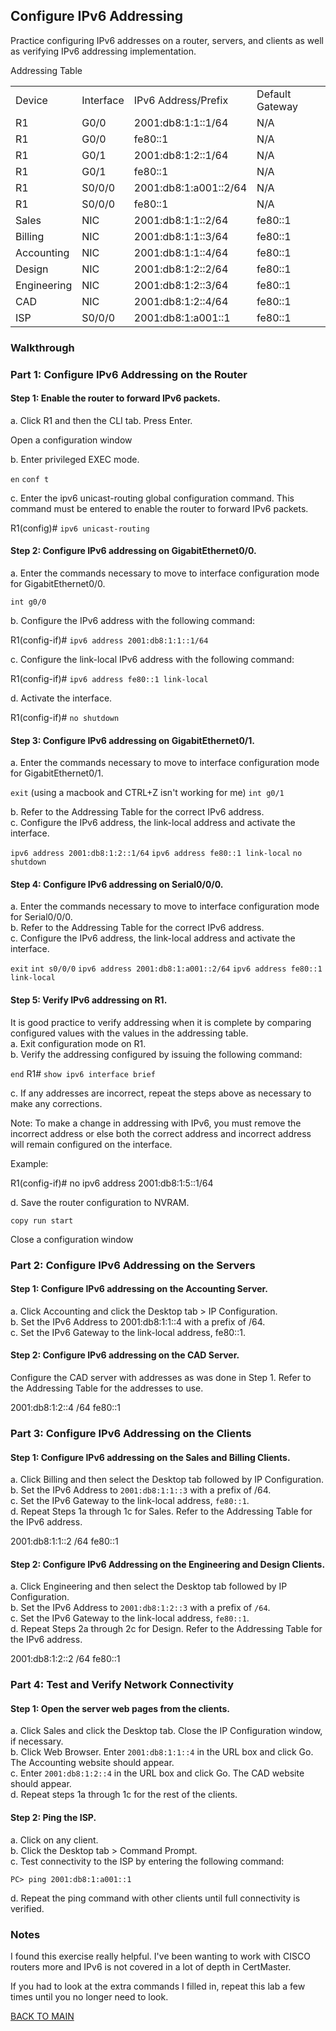 ## Configure IPv6 Addressing

Practice configuring IPv6 addresses on a router, servers, and clients as well as verifying IPv6 addressing implementation.  

Addressing Table

|     |     |     |     |
| --- | --- | --- | --- |
| Device | Interface | IPv6 Address/Prefix | Default Gateway |
| R1     | G0/0      | 2001:db8:1:1::1/64  |      N/A        |
| R1     | G0/0      | fe80::1             |      N/A        |
| R1     | G0/1      | 2001:db8:1:2::1/64  |      N/A        |
| R1     | G0/1      | fe80::1             |      N/A        |
| R1     | S0/0/0    | 2001:db8:1:a001::2/64 | N/A           |
| R1     | S0/0/0    | fe80::1             |      N/A        |
| Sales | NIC | 2001:db8:1:1::2/64 | fe80::1 |
| Billing | NIC | 2001:db8:1:1::3/64 | fe80::1 | 
| Accounting | NIC | 2001:db8:1:1::4/64 | fe80::1 | 
| Design | NIC | 2001:db8:1:2::2/64 | fe80::1 | 
| Engineering | NIC | 2001:db8:1:2::3/64 | fe80::1 | 
| CAD | NIC | 2001:db8:1:2::4/64 | fe80::1 | 
| ISP | S0/0/0 | 2001:db8:1:a001::1 | fe80::1 | 

### Walkthrough

### Part 1: Configure IPv6 Addressing on the Router

#### Step 1: Enable the router to forward IPv6 packets.

a.     Click R1 and then the CLI tab. Press Enter.

Open a configuration window

b.     Enter privileged EXEC mode.  

`en`
`conf t`

c.     Enter the ipv6 unicast-routing global configuration command. This command must be entered to enable the router to forward IPv6 packets.

R1(config)# `ipv6 unicast-routing`

#### Step 2: Configure IPv6 addressing on GigabitEthernet0/0.

a.     Enter the commands necessary to move to interface configuration mode for GigabitEthernet0/0.  

`int g0/0`

b.     Configure the IPv6 address with the following command:

R1(config-if)# `ipv6 address 2001:db8:1:1::1/64`

c.     Configure the link-local IPv6 address with the following command:

R1(config-if)# `ipv6 address fe80::1 link-local`

d.     Activate the interface.

R1(config-if)# `no shutdown`

#### Step 3: Configure IPv6 addressing on GigabitEthernet0/1.

a.     Enter the commands necessary to move to interface configuration mode for GigabitEthernet0/1.  

`exit` (using a macbook and CTRL+Z isn't working for me)
`int g0/1`

b.     Refer to the Addressing Table for the correct IPv6 address.  
c.     Configure the IPv6 address, the link-local address and activate the interface. 

`ipv6 address 2001:db8:1:2::1/64`
`ipv6 address fe80::1 link-local`
`no shutdown`

#### Step 4: Configure IPv6 addressing on Serial0/0/0.

a.     Enter the commands necessary to move to interface configuration mode for Serial0/0/0.  
b.     Refer to the Addressing Table for the correct IPv6 address.  
c.     Configure the IPv6 address, the link-local address and activate the interface.

`exit`
`int s0/0/0`
`ipv6 address 2001:db8:1:a001::2/64`
`ipv6 address fe80::1 link-local`

#### Step 5: Verify IPv6 addressing on R1.  

It is good practice to verify addressing when it is complete by comparing configured values with the values in the addressing table.  
a.     Exit configuration mode on R1.  
b.     Verify the addressing configured by issuing the following command:

`end`
R1# `show ipv6 interface brief`

c.     If any addresses are incorrect, repeat the steps above as necessary to make any corrections.

Note: To make a change in addressing with IPv6, you must remove the incorrect address or else both the correct address and incorrect address will remain configured on the interface.

Example:

R1(config-if)# no ipv6 address 2001:db8:1:5::1/64

d.     Save the router configuration to NVRAM.

`copy run start`

Close a configuration window

### Part 2: Configure IPv6 Addressing on the Servers

#### Step 1: Configure IPv6 addressing on the Accounting Server.

a.     Click Accounting and click the Desktop tab > IP Configuration.  
b.     Set the IPv6 Address to 2001:db8:1:1::4 with a prefix of /64.  
c.     Set the IPv6 Gateway to the link-local address, fe80::1.

#### Step 2: Configure IPv6 addressing on the CAD Server.

Configure the CAD server with addresses as was done in Step 1. Refer to the Addressing Table for the addresses to use.

2001:db8:1:2::4
/64
fe80::1

### Part 3: Configure IPv6 Addressing on the Clients

#### Step 1: Configure IPv6 addressing on the Sales and Billing Clients.

a.     Click Billing and then select the Desktop tab followed by IP Configuration.  
b.     Set the IPv6 Address to `2001:db8:1:1::3` with a prefix of /64.  
c.     Set the IPv6 Gateway to the link-local address, `fe80::1`.  
d.     Repeat Steps 1a through 1c for Sales. Refer to the Addressing Table for the IPv6 address.

2001:db8:1:1::2
/64
fe80::1

#### Step 2: Configure IPv6 Addressing on the Engineering and Design Clients.

a.     Click Engineering and then select the Desktop tab followed by IP Configuration.  
b.     Set the IPv6 Address to `2001:db8:1:2::3` with a prefix of `/64`.  
c.     Set the IPv6 Gateway to the link-local address, `fe80::1`.  
d.     Repeat Steps 2a through 2c for Design. Refer to the Addressing Table for the IPv6 address.

2001:db8:1:2::2
/64
fe80::1

### Part 4: Test and Verify Network Connectivity

#### Step 1: Open the server web pages from the clients.

a.     Click Sales and click the Desktop tab. Close the IP Configuration window, if necessary.  
b.     Click Web Browser. Enter `2001:db8:1:1::4` in the URL box and click Go. The Accounting website should appear.  
c.     Enter `2001:db8:1:2::4` in the URL box and click Go. The CAD website should appear.  
d.     Repeat steps 1a through 1c for the rest of the clients.

#### Step 2: Ping the ISP.

a.     Click on any client.  
b.     Click the Desktop tab > Command Prompt.  
c.     Test connectivity to the ISP by entering the following command:

`PC> ping 2001:db8:1:a001::1`

d.     Repeat the ping command with other clients until full connectivity is verified.

### Notes

I found this exercise really helpful. I've been wanting to work with CISCO routers more and IPv6 is not covered in a lot of depth in CertMaster. 

If you had to look at the extra commands I filled in, repeat this lab a few times until you no longer need to look. 

[BACK TO MAIN](https://github.com/lfost42/networking)